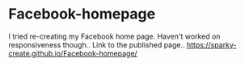 # Facebook-homepage
I tried re-creating my Facebook home page. Haven't worked on responsiveness though..
Link to the published page.. https://sparky-create.github.io/Facebook-homepage/
